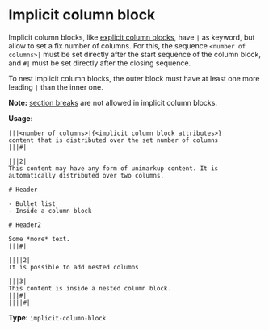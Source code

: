# Implicit column block

Implicit column blocks, like [explicit column blocks](/markup/blocks/enclosed/columns/explicit-column.md), have `|` as keyword, but allow to set a fix number of columns. For this, the sequence `<number of columns>|` must be set directly after the start sequence of the column block, and `#|` must be set directly after the closing sequence.

To nest implicit column blocks, the outer block must have at least one more leading `|` than the inner one.

**Note:** [section breaks](/markup/blocks/separators/section-break.md) are not allowed in implicit column blocks.

**Usage:**

```
|||<number of columns>|{<implicit column block attributes>}
content that is distributed over the set number of columns
|||#|

|||2| 
This content may have any form of unimarkup content. It is automatically distributed over two columns.

# Header

- Bullet list
- Inside a column block

# Header2

Some *more* text.
|||#|

||||2|
It is possible to add nested columns

|||3|
This content is inside a nested column block.
|||#|
||||#|
```

**Type:** `implicit-column-block`
